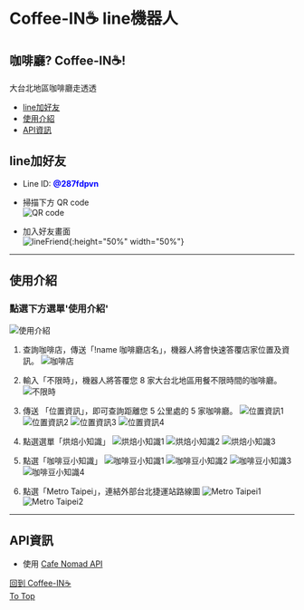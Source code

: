 # Coffee-IN☕ line機器人 
## 咖啡廳? Coffee-IN☕! 
 大台北地區咖啡廳走透透  
  
- <a href="#line加好友">line加好友</a>  
- <a href="#使用介紹">使用介紹</a>  
- <a href="#API資訊">API資訊</a>
## line加好友
- Line ID: **<font color=blue>@287fdpvn</font>**  

- 掃描下方 QR code  
![QR code](./img/QRcode.PNG)  
- 加入好友畫面  
![lineFriend](./img/1.linefriend.PNG){:height="50%" width="50%"}

___
## 使用介紹
### 點選下方選單'使用介紹'  
![使用介紹](./img/2.introduce.png)
  
1. 查詢咖啡店，傳送「!name 咖啡廳店名」，機器人將會快速答覆店家位置及資訊。
![咖啡店](./img/3.cafename.PNG)
  
2. 輸入「不限時」，機器人將答覆您 8 家大台北地區用餐不限時間的咖啡廳。
![不限時](./img/4.nolimitedtime.PNG)
  
3. 傳送 「位置資訊」，即可查詢距離您 5 公里處的 5 家咖啡廳。
![位置資訊1](./img/5.location.png)
![位置資訊2](./img/5-1.location.png)
![位置資訊3](./img/5-2.location.png)
![位置資訊4](./img/5-3.location.png)  
  
4. 點選選單「烘焙小知識」
![烘焙小知識1](./img/6.roatedbeans.png)
![烘焙小知識2](./img/6-1.roatedbeans.PNG)
![烘焙小知識3](./img/6-2.roatedbeans.PNG)
  
5. 點選「咖啡豆小知識」
![咖啡豆小知識1](./img/7.coffeebeans.png)
![咖啡豆小知識2](./img/7-1.coffeebeans.PNG)
![咖啡豆小知識3](./img/7-2.coffeebeans.PNG)
![咖啡豆小知識4](./img/7-3.coffeebeans.PNG)
  
6. 點選「Metro Taipei」，連結外部台北捷運站路線圖
![Metro Taipei1](./img/8.MetroTaipei.png)
![Metro Taipei2](./img/8-1.MetroTaipei.PNG)

___
## API資訊
- 使用 <a href="https://cafenomad.tw/developers/docs/v1.2">Cafe Nomad API</a>
    


<a href="#Coffee-IN☕ line機器人">回到 Coffee-IN☕</a>   
<a href="#">To Top</a>
  
  
  



